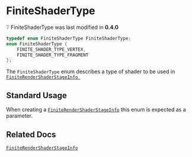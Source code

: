 # FiniteShaderType

<div class="alert alert-info part text-info">
❔ FiniteShaderType was last modified in <b>0.4.0</b>
</div>

```c
typedef enum FiniteShaderType FiniteShaderType;
enum FiniteShaderType {
    FINITE_SHADER_TYPE_VERTEX,
    FINITE_SHADER_TYPE_FRAGMENT
};

```

The `FiniteShaderType` enum describes a type of shader to be used in [`FiniteRenderShaderStageInfo `](../../FiniteRenderShaderStageInfo)

## Standard Usage

When creating a [`FiniteRenderShaderStageInfo`](../../FiniteRenderShaderStageInfo) this enum is expected as a parameter.

## Related Docs

[`FiniteRenderShaderStageInfo`](../../../FiniteRenderShaderStageInfo)
